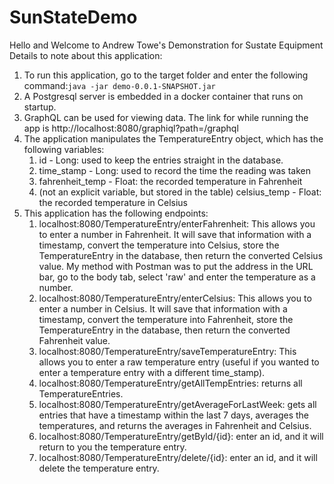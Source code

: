 # SunStateDemo
Hello and Welcome to Andrew Towe's Demonstration for Sustate Equipment
Details to note about this application: 
1. To run this application, go to the target folder and enter the following command:```java -jar demo-0.0.1-SNAPSHOT.jar```
1. A Postgresql server is embedded in a docker container that runs on startup.
2. GraphQL can be used for viewing data. The link for while running the app is http://localhost:8080/graphiql?path=/graphql
3. The application manipulates the TemperatureEntry object, which has the following variables:
    1. id - Long: used to keep the entries straight in the database.
    2. time_stamp - Long: used to record the time the reading was taken
    3. fahrenheit_temp - Float: the recorded temperature in Fahrenheit
    4. (not an explicit variable, but stored in the table) celsius_temp - Float: the recorded temperature in Celsius
4. This application has the following endpoints:
    1. localhost:8080/TemperatureEntry/enterFahrenheit: This allows you to enter a number in Fahrenheit. It will save that information with a timestamp, convert the temperature into Celsius, store the TemperatureEntry in the database, then return the converted Celsius value. My method with Postman was to put the address in the URL bar, go to the body tab, select 'raw' and enter the temperature as a number. 
   2. localhost:8080/TemperatureEntry/enterCelsius:  This allows you to enter a number in Celsius. It will save that information with a timestamp, convert the temperature into Fahrenheit, store the TemperatureEntry in the database, then return the converted Fahrenheit value.
   3. localhost:8080/TemperatureEntry/saveTemperatureEntry: This allows you to enter a raw temperature entry (useful if you wanted to enter a temperature entry with a different time_stamp).
   4. localhost:8080/TemperatureEntry/getAllTempEntries: returns all TemperatureEntries.
   5. localhost:8080/TemperatureEntry/getAverageForLastWeek: gets all entries that have a timestamp within the last 7 days, averages the temperatures, and returns the averages in Fahrenheit and Celsius.
   6. localhost:8080/TemperatureEntry/getById/{id}: enter an id, and it will return to you the temperature entry.
   7. localhost:8080/TemperatureEntry/delete/{id}: enter an id, and it will delete the temperature entry.

